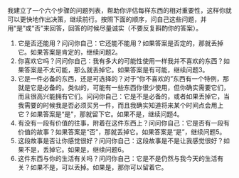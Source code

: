 
我建立了一个六个步骤的问题列表，帮助你评估每样东西的相对重要性，这样你就可以更快地作出决策，继续前行。按照下面的顺序，问自己这些问题，并用“是”或“否”来回答，回答的时候尽量诚实（不要反复斟酌你的答案）。

1. 它是否还能用？问问你自己：它还能不能用？如果答案是否定的，那就丢掉它。如果答案是肯定的，继续问题2。
2. 你喜欢它吗？问问你自己：我有多大的可能性使用一样我并不喜欢的东西？如果答案是不太可能，那么就丢掉它。如果答案是有可能，继续问题3。
3. 它是一件必备的东西，还是可选择的？对于“你不喜欢的”东西有一个特例，那就是它是必备的。类似的，可能有一些东西你很少使用，但你确实需要它们，而且很高兴能拥有它们。问问你自己：它是不是必备的，或者如果丢掉它，当我需要的时候我是否必须买另一件，而且我确实知道将来某个时间点会用上它？如果答案是“是”，那就留下它。如果不是，继续问题4。
4. 有没有一段有价值的往事，附着在这件东西上？问问你自己：它是否有一段有价值的故事？如果答案是“否”，那就丢掉它。如果答案是“是”，继续问题5。
5. 这段故事是否让你感觉很好？问问你自己：这段故事是不是让我感觉很好？如果不是，丢掉它。如果是，继续问题6。
6. 这件东西与你的生活有关吗？问问你自己：它是不是仍然与我今天的生活有关？如果不是，可以丢掉。如果是，那你可以留着它。
